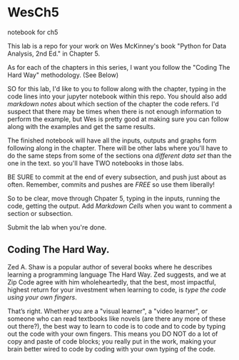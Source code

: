 # WesCh5
notebook for ch5


This lab is a repo for your work on Wes McKinney's book "Python for Data Analysis, 2nd Ed." in Chapter 5.

As for each of the chapters in this series, I want you follow the "Coding The Hard Way" methodology. (See Below)

SO for this lab, I'd like to you to follow along with the chapter, typing in the code lines into your jupyter notebook within this repo. You should also add *markdown notes* about which section of the chapter the code refers. I'd suspect that there may be times when there is not enough information to perform the example, but Wes is pretty good at making sure you can follow along with the examples and get the same results.

The finished notebook will have all the inputs, outputs and graphs form following along in the chapter. There will be other labs where you'll have to do the same steps from some of the sections ona *different data set* than the one in the text. so you'll have TWO notebooks in those labs.

BE SURE to commit at the end of every subsection, and push just about as often. Remember, commits and pushes are _FREE_ so use them liberally!

So to be clear, move through Chpater 5, typing in the inputs, running the code, getting the output. Add *Markdown Cells* when you want to comment a section or subsection.

Submit the lab when you're done.

## Coding The Hard Way.

Zed A. Shaw is a popular author of several books where he
describes learning a programming language The Hard Way.
Zed suggests, and we at Zip Code agree with him wholeheartedly, that the best, most impactful, highest return for
your investment when learning to code, is _type the code
using your own fingers_.

That’s right. Whether you are a "visual learner", a "video
learner", or someone who can read textbooks like novels
(are there any more of these out there?), the best way to
learn to code is to code and to code by typing out the code
with your own fingers. This means you DO NOT do a lot of
copy and paste of code blocks; you really put in the work,
making your brain better wired to code by coding with
your own typing of the code.
